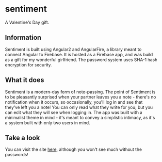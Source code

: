 # sentiment
A Valentine's Day gift.

## Information
Sentiment is built using Angular2 and AngularFire, a library meant to connect Angular to Firebase. It is hosted as a Firebase app, and was build as a gift for my wonderful girlfriend. The password system uses SHA-1 hash encryption for security.

## What it does
Sentiment is a modern-day form of note-passing. The point of Sentiment is to be pleasantly surprised when your partner leaves you a note - there's no notification when it occurs, so occasionally, you'll log in and see that they've left you a note! You can only read what they write for you, but you can edit what they will see when logging in. The app was built with a minimalist theme in mind - it's meant to convey a simplistic intimacy, as it's a system built with only two users in mind.

## Take a look
You can visit the site [here][], although you won't see much without the passwords!

[here]: http://sentiment-notes.firebaseapp.com/
